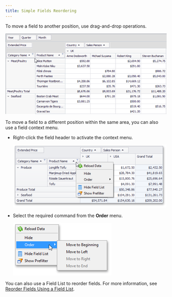 ```yaml
---
title: Simple Fields Reordering
---
```

To move a field to another position, use drag-and-drop operations.

![XtraPivotGrid_DnD](../../../../images/Img13526.gif)

To move a field to a different position within the same area, you can also use a field context menu.
* Right-click the field header to activate the context menu.
	
	![EU_XtraPivotGrid_FieldContextMenu](../../../../images/Img7635.png)
* Select the required command from the **Order** menu.
	
	![EU_XtraPivotGrid_FieldContextMenu_OrderCommand](../../../../images/Img7636.png)

You can also use a Field List to reorder fields. For more information, see [Reorder Fields Using a Field List](../../../../../interface-elements-for-desktop/articles/pivot-table/layout-customization/reorder-fields/reorder-fields-using-a-field-list.md).